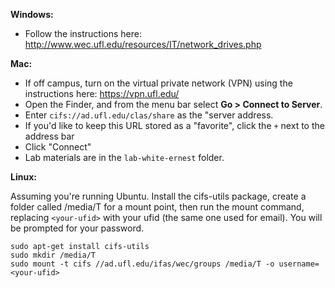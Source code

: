 **Windows:**

* Follow the instructions here: http://www.wec.ufl.edu/resources/IT/network_drives.php

**Mac:**

* If off campus, turn on the virtual private network (VPN) using the instructions here: https://vpn.ufl.edu/
* Open the Finder, and from the menu bar select **Go > Connect to Server**.
* Enter `cifs://ad.ufl.edu/clas/share` as the "server address.
* If you'd like to keep this URL stored as a "favorite", click the `+` next to the address bar
* Click "Connect"
* Lab materials are in the `lab-white-ernest` folder.

**Linux:**

Assuming you're running Ubuntu. Install the cifs-utils package, create a folder called /media/T for a mount point, then run the mount command, replacing `<your-ufid>` with your ufid (the same one used for email). You will be prompted for your password.

    sudo apt-get install cifs-utils
    sudo mkdir /media/T
    sudo mount -t cifs //ad.ufl.edu/ifas/wec/groups /media/T -o username=<your-ufid>
